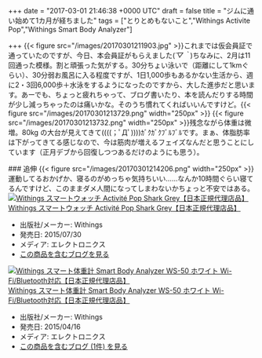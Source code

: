 
+++
date = "2017-03-01 21:46:38 +0000 UTC"
draft = false
title = "ジムに通い始めて1カ月が経ちました"
tags = ["とりとめもないこと","Withings Activite Pop","Withings Smart Body Analyzer"]

+++
{{< figure src="/images/20170301211903.jpg"  >}}これまでは仮会員証で通っていたのですが、今日、本会員証がもらえました(*´▽｀*)ちなみに、2月は11回通った模様。割と頑張った気がする。30分ちょい泳いで（距離にして1kmぐらい）、30分弱お風呂に入る程度ですが、1日1,000歩もあるかない生活から、週に2・3回6,000歩＋水泳をするようになったのですから、大した進歩だと思います。あーでも、ちょっと疲れちゃって、ブログ書いたり、本を読んだりする時間が少し減っちゃったのは痛いかな。そのうち慣れてくればいいんですけど。{{< figure src="/images/20170301213729.png" width="250px" >}} {{< figure src="/images/20170301213732.png" width="250px" >}}残念ながら体重は微増。80kg の大台が見えてきて((((；ﾟДﾟ))))ｶﾞｸｶﾞｸﾌﾞﾙﾌﾞﾙです。まぁ、体脂肪率は下がってきてる感じなので、今は筋肉が増えるフェイズなんだと思うことにしています（正月デブから回復しつつあるだけのようにも思う）。

<div class="section">
    ### 追伸
    {{< figure src="/images/20170301214206.png" width="250px" >}}運動してるおかげか、寝るのがめっちゃ気持ちいい……なんか10時間ぐらい寝てるんですけど、このままダメ人間になってしまわないかちょっと不安ではある。<div class="hatena-asin-detail"><a href="http://www.amazon.co.jp/exec/obidos/ASIN/B010UV1M6O/bestylesnet-22/"><img src="https://images-fe.ssl-images-amazon.com/images/I/41kP4KiN2%2BL._SL160_.jpg" class="hatena-asin-detail-image" alt="Withings スマートウォッチ Activité Pop Shark Grey【日本正規代理店品】" title="Withings スマートウォッチ Activité Pop Shark Grey【日本正規代理店品】"/></a><div class="hatena-asin-detail-info"><a href="http://www.amazon.co.jp/exec/obidos/ASIN/B010UV1M6O/bestylesnet-22/">Withings スマートウォッチ Activité Pop Shark Grey【日本正規代理店品】</a><ul><li><span class="hatena-asin-detail-label">出版社/メーカー:</span> Withings</li><li><span class="hatena-asin-detail-label">発売日:</span> 2015/07/30</li><li><span class="hatena-asin-detail-label">メディア:</span> エレクトロニクス</li><li><a href="http://d.hatena.ne.jp/asin/B010UV1M6O/bestylesnet-22" target="_blank">この商品を含むブログを見る</a></li></ul></div><div class="hatena-asin-detail-foot"></div></div><div class="hatena-asin-detail"><a href="http://www.amazon.co.jp/exec/obidos/ASIN/B00V35HEIC/bestylesnet-22/"><img src="https://images-fe.ssl-images-amazon.com/images/I/31Mu7bSxI1L._SL160_.jpg" class="hatena-asin-detail-image" alt="Withings スマート体重計 Smart Body Analyzer WS-50 ホワイト Wi-Fi/Bluetooth対応【日本正規代理店品】" title="Withings スマート体重計 Smart Body Analyzer WS-50 ホワイト Wi-Fi/Bluetooth対応【日本正規代理店品】"/></a><div class="hatena-asin-detail-info"><a href="http://www.amazon.co.jp/exec/obidos/ASIN/B00V35HEIC/bestylesnet-22/">Withings スマート体重計 Smart Body Analyzer WS-50 ホワイト Wi-Fi/Bluetooth対応【日本正規代理店品】</a><ul><li><span class="hatena-asin-detail-label">出版社/メーカー:</span> Withings</li><li><span class="hatena-asin-detail-label">発売日:</span> 2015/04/16</li><li><span class="hatena-asin-detail-label">メディア:</span> エレクトロニクス</li><li><a href="http://d.hatena.ne.jp/asin/B00V35HEIC/bestylesnet-22" target="_blank">この商品を含むブログ (1件) を見る</a></li></ul></div><div class="hatena-asin-detail-foot"></div></div>

</div>


